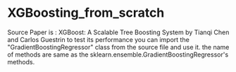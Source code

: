 # XGBoosting_from_scratch
Source Paper is : XGBoost: A Scalable Tree Boosting System by Tianqi Chen and Carlos Guestrin
to test its performance you can import the "GradientBoostingRegressor" class from the source file and use it.
the name of methods are same as the sklearn.ensemble.GradientBoostingRegressor's methods.
